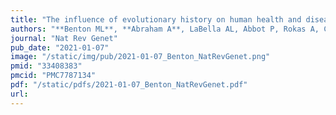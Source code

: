 ```yaml
---
title: "The influence of evolutionary history on human health and disease"
authors: "**Benton ML**, **Abraham A**, LaBella AL, Abbot P, Rokas A, Capra JA."
journal: "Nat Rev Genet"
pub_date: "2021-01-07"
image: "/static/img/pub/2021-01-07_Benton_NatRevGenet.png"
pmid: "33408383"
pmcid: "PMC7787134"
pdf: "/static/pdfs/2021-01-07_Benton_NatRevGenet.pdf"
url: 
---
```

